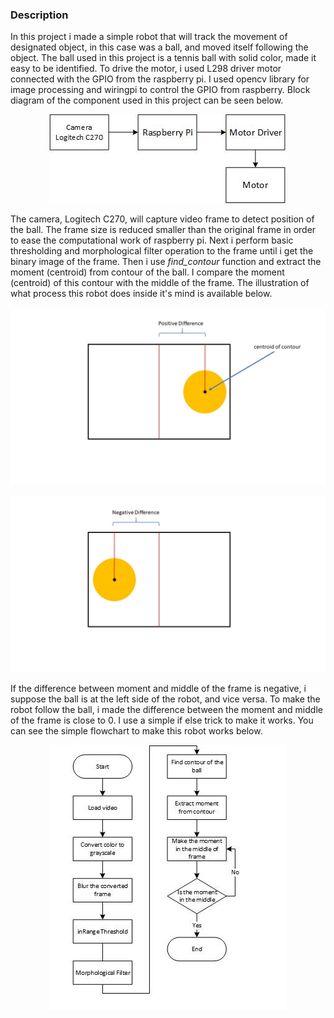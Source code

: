 ### Description

In this project i made a simple robot that will track the movement of designated object, in this case was a ball, and moved itself following the object. The ball used in this project is a tennis ball with solid color, made it easy to be identified. To drive the motor, i used L298 driver motor connected with the GPIO from the raspberry pi. I used opencv library for image processing and wiringpi to control the GPIO from raspberry. Block diagram of the component used in this project can be seen below. 

<p align="center">
  <img  src="https://github.com/falithurrahman/ball_tracking_robot/blob/master/block_diagram.jpg">
</p>

The camera, Logitech C270, will capture video frame to detect  position of the ball. The frame size is reduced smaller than the original frame in order to ease the computational work of raspberry pi. Next i perform basic thresholding and morphological filter operation to the frame until i get the binary image of the frame. Then i use *find_contour* function and extract the moment (centroid) from contour of the ball. I compare the moment (centroid) of this contour with the middle of the frame. The illustration of what process this robot does inside it's mind is available below.

<p align="center">
  <img  src="https://github.com/falithurrahman/ball_tracking_robot/blob/master/pos_diff.JPG">
</p>

<p align="center">
  <img  src="https://github.com/falithurrahman/ball_tracking_robot/blob/master/neg_diff.JPG">
</p>

If the difference between moment and middle of the frame is negative, i suppose the ball is at the left side of the robot, and vice versa. To make the robot follow the ball, i made the difference between the moment and middle of the frame is close to 0. I use a simple if else trick to make it works. You can see the simple flowchart to make this robot works below.

<p align="center">
  <img  src="https://github.com/falithurrahman/ball_tracking_robot/blob/master/flowchart.jpg">
</p>
